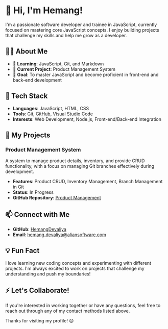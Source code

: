 # 👋 Hi, I'm Hemang!

I'm a passionate software developer and trainee in JavaScript, currently focused on mastering core JavaScript concepts. I enjoy building projects that challenge my skills and help me grow as a developer.

## 🧑‍💻 About Me

- 🌱 **Learning**: JavaScript, Git, and Markdown
- 🎯 **Current Project**: Product Management System
- 💼 **Goal**: To master JavaScript and become proficient in front-end and back-end development

## 🔨 Tech Stack

- **Languages**: JavaScript, HTML, CSS
- **Tools**: Git, GitHub, Visual Studio Code
- **Interests**: Web Development, Node.js, Front-end/Back-end Integration

## 🚀 My Projects

### Product Management System
A system to manage product details, inventory, and provide CRUD functionality, with a focus on managing Git branches effectively during development.

- **Features**: Product CRUD, Inventory Management, Branch Management in Git
- **Status**: In Progress
- **GitHub Repository**: [Product Management](https://github.com/hemangdevaliya77/Product-Management)
## 📫 Connect with Me

- **GitHub**: [HemangDevaliya](https://github.com/hemangdevaliya77)
- **Email**: hemang.devaliya@aliansoftware.com

## 💡 Fun Fact
I love learning new coding concepts and experimenting with different projects. I'm always excited to work on projects that challenge my understanding and push my boundaries!

## ⚡ Let's Collaborate!
If you're interested in working together or have any questions, feel free to reach out through any of my contact methods listed above.

Thanks for visiting my profile! 😊
